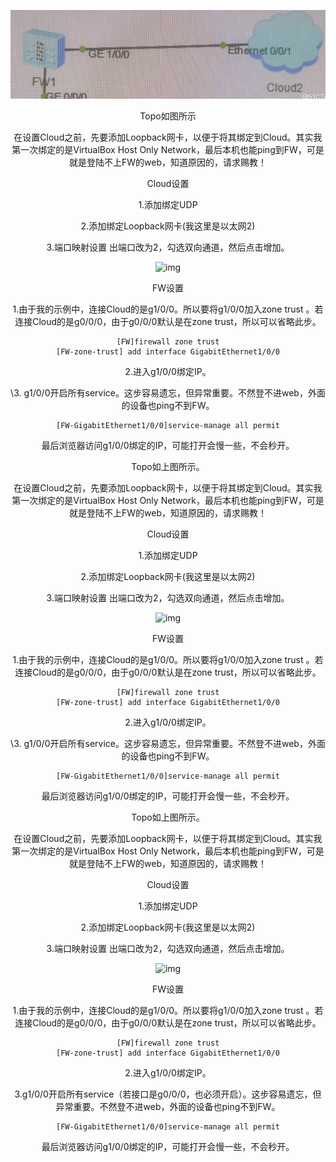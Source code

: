 ![image-20220427100731369](.assets/image-20220427100731369.png)

<center>Topo如图所示



在设置Cloud之前，先要添加Loopback网卡，以便于将其绑定到Cloud。其实我第一次绑定的是VirtualBox Host Only Network，最后本机也能ping到FW，可是就是登陆不上FW的web，知道原因的，请求赐教！

Cloud设置

1.添加绑定UDP

2.添加绑定Loopback网卡(我这里是以太网2)

3.端口映射设置 出端口改为2，勾选双向通道，然后点击增加。

![img](https://s4.51cto.com/images/blog/202107/28/441fbf44471d9d90a9fc186b47e22d07.jpg?x-oss-process=image/watermark,size_14,text_QDUxQ1RP5Y2a5a6i,color_FFFFFF,t_100,g_se,x_10,y_10,shadow_20,type_ZmFuZ3poZW5naGVpdGk=)



FW设置

1.由于我的示例中，连接Cloud的是g1/0/0。所以要将g1/0/0加入zone trust 。若连接Cloud的是g0/0/0，由于g0/0/0默认是在zone trust，所以可以省略此步。

```
[FW]firewall zone trust
[FW-zone-trust] add interface GigabitEthernet1/0/0
```

2.进入g1/0/0绑定IP。

\3. g1/0/0开启所有service。这步容易遗忘，但异常重要。不然登不进web，外面的设备也ping不到FW。

```
[FW-GigabitEthernet1/0/0]service-manage all permit
```



最后浏览器访问g1/0/0绑定的IP，可能打开会慢一些，不会秒开。

Topo如上图所示。



在设置Cloud之前，先要添加Loopback网卡，以便于将其绑定到Cloud。其实我第一次绑定的是VirtualBox Host Only Network，最后本机也能ping到FW，可是就是登陆不上FW的web，知道原因的，请求赐教！

Cloud设置

1.添加绑定UDP

2.添加绑定Loopback网卡(我这里是以太网2)

3.端口映射设置 出端口改为2，勾选双向通道，然后点击增加。

![img](https://s4.51cto.com/images/blog/202107/28/441fbf44471d9d90a9fc186b47e22d07.jpg?x-oss-process=image/watermark,size_14,text_QDUxQ1RP5Y2a5a6i,color_FFFFFF,t_100,g_se,x_10,y_10,shadow_20,type_ZmFuZ3poZW5naGVpdGk=)



FW设置

1.由于我的示例中，连接Cloud的是g1/0/0。所以要将g1/0/0加入zone trust 。若连接Cloud的是g0/0/0，由于g0/0/0默认是在zone trust，所以可以省略此步。

```
[FW]firewall zone trust
[FW-zone-trust] add interface GigabitEthernet1/0/0
```

2.进入g1/0/0绑定IP。

\3. g1/0/0开启所有service。这步容易遗忘，但异常重要。不然登不进web，外面的设备也ping不到FW。

```
[FW-GigabitEthernet1/0/0]service-manage all permit
```



最后浏览器访问g1/0/0绑定的IP，可能打开会慢一些，不会秒开。

Topo如上图所示。



在设置Cloud之前，先要添加Loopback网卡，以便于将其绑定到Cloud。其实我第一次绑定的是VirtualBox Host Only Network，最后本机也能ping到FW，可是就是登陆不上FW的web，知道原因的，请求赐教！

Cloud设置

1.添加绑定UDP

2.添加绑定Loopback网卡(我这里是以太网2)

3.端口映射设置 出端口改为2，勾选双向通道，然后点击增加。

![img](https://s4.51cto.com/images/blog/202107/28/441fbf44471d9d90a9fc186b47e22d07.jpg?x-oss-process=image/watermark,size_14,text_QDUxQ1RP5Y2a5a6i,color_FFFFFF,t_100,g_se,x_10,y_10,shadow_20,type_ZmFuZ3poZW5naGVpdGk=)



FW设置

1.由于我的示例中，连接Cloud的是g1/0/0。所以要将g1/0/0加入zone trust 。若连接Cloud的是g0/0/0，由于g0/0/0默认是在zone trust，所以可以省略此步。

```
[FW]firewall zone trust
[FW-zone-trust] add interface GigabitEthernet1/0/0
```

2.进入g1/0/0绑定IP。

3.g1/0/0开启所有service（若接口是g0/0/0，也必须开启）。这步容易遗忘，但异常重要。不然登不进web，外面的设备也ping不到FW。

```
[FW-GigabitEthernet1/0/0]service-manage all permit
```



最后浏览器访问g1/0/0绑定的IP，可能打开会慢一些，不会秒开。